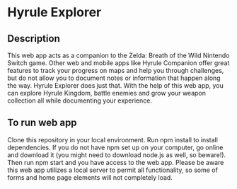 # Hyrule Explorer

## Description

This web app acts as a companion to the Zelda: Breath of the Wild Nintendo Switch game. Other web and mobile apps like Hyrule Companion offer great features to track your progress on maps and help you through challenges, but do not allow you to document notes or information that happen along the way. Hyrule Explorer does just that. With the help of this web app, you can explore Hyrule Kingdom, battle enemies and grow your weapon collection all while documenting your experience. 

## To run web app

Clone this repository in your local environment. Run npm install to install dependencies. If you do not have npm set up on your computer, go online and download it (you might need to download node.js as well, so beware!). Then run npm start and you have access to the web app. Please be aware this web app utilizes a local server to permit all functionality, so some of forms and home page elements will not completely load. 

